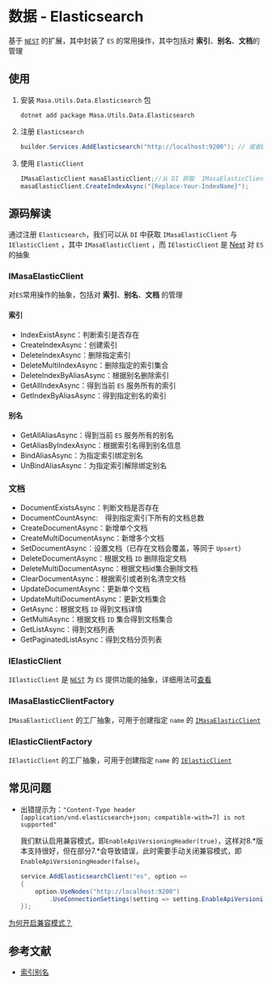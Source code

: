 # 数据 - Elasticsearch

基于 [`NEST`](https://www.nuget.org/packages/NEST) 的扩展，其中封装了 `ES` 的常用操作，其中包括对 **索引**、**别名**、**文档**的管理

## 使用

1. 安装 `Masa.Utils.Data.Elasticsearch` 包

   ```shell 终端
   dotnet add package Masa.Utils.Data.Elasticsearch
   ```

2. 注册 `Elasticsearch`

   ```csharp Program.cs
   builder.Services.AddElasticsearch("http://localhost:9200"); // 或者builder.Services.AddElasticsearchClient("http://localhost:9200");
   ```

3. 使用 `ElasticClient`

   ```csharp
   IMasaElasticClient masaElasticClient;//从 DI 获取 `IMasaElasticClient`
   masaElasticClient.CreateIndexAsync("{Replace-Your-IndexName}");
   ```

## 源码解读

通过注册 `Elasticsearch`，我们可以从 `DI` 中获取 `IMasaElasticClient` 与 `IElasticClient` ，其中 `IMasaElasticClient` ，而 `IElasticClient` 是 [Nest](https://www.nuget.org/packages/NEST) 对 `ES` 的抽象

### IMasaElasticClient

对`ES`常用操作的抽象，包括对 **索引**、**别名**、**文档** 的管理

#### 索引

* IndexExistAsync：判断索引是否存在
* CreateIndexAsync：创建索引
* DeleteIndexAsync：删除指定索引
* DeleteMultiIndexAsync：删除指定的索引集合
* DeleteIndexByAliasAsync：根据别名删除索引
* GetAllIndexAsync：得到当前 `ES` 服务所有的索引
* GetIndexByAliasAsync：得到指定别名的索引

#### 别名

* GetAllAliasAsync：得到当前 `ES` 服务所有的别名
* GetAliasByIndexAsync：根据索引名得到别名信息
* BindAliasAsync：为指定索引绑定别名
* UnBindAliasAsync：为指定索引解除绑定别名

### 文档

* DocumentExistsAsync：判断文档是否存在
* DocumentCountAsync:　得到指定索引下所有的文档总数
* CreateDocumentAsync：新增单个文档
* CreateMultiDocumentAsync：新增多个文档
* SetDocumentAsync：设置文档（已存在文档会覆盖，等同于 `Upsert`）
* DeleteDocumentAsync：根据文档 `ID` 删除指定文档
* DeleteMultiDocumentAsync：根据文档id集合删除文档
* ClearDocumentAsync：根据索引或者别名清空文档
* UpdateDocumentAsync：更新单个文档
* UpdateMultiDocumentAsync：更新文档集合
* GetAsync：根据文档 `ID` 得到文档详情
* GetMultiAsync：根据文档 `ID` 集合得到文档集合
* GetListAsync：得到文档列表
* GetPaginatedListAsync：得到文档分页列表

### IElasticClient

`IElasticClient` 是 [`NEST`](https://github.com/elastic/elasticsearch-net) 为 `ES` 提供功能的抽象，详细用法可[查看](https://www.elastic.co/guide/en/elasticsearch/client/net-api/7.17/elasticsearch-net-getting-started.html)

### IMasaElasticClientFactory

`IMasaElasticClient` 的工厂抽象，可用于创建指定 `name` 的 [`IMasaElasticClient`](#IMasaElasticClient)

### IElasticClientFactory

`IElasticClient` 的工厂抽象，可用于创建指定 `name` 的 [`IElasticClient`](#IElasticClient)

## 常见问题

* 出错提示为：`"Content-Type header [application/vnd.elasticsearch+json; compatible-with=7] is not supported"`

  我们默认启用兼容模式，即`EnableApiVersioningHeader(true)`，这样对8.*版本支持很好，但在部分7.*会导致错误，此时需要手动关闭兼容模式，即`EnableApiVersioningHeader(false)`。

    ```csharp
    service.AddElasticsearchClient("es", option =>
    {
        option.UseNodes("http://localhost:9200")
            .UseConnectionSettings(setting => setting.EnableApiVersioningHeader(false));
    });
    ```

[为何开启兼容模式？](https://github.com/elastic/elasticsearch-net/issues/6154)

## 参考文献

* [索引别名](https://www.elastic.co/guide/cn/elasticsearch/guide/current/index-aliases.html)
